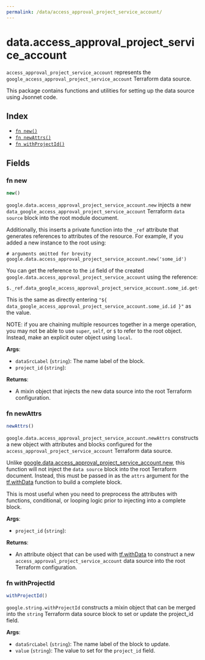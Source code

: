 ```yaml
---
permalink: /data/access_approval_project_service_account/
---
```


# data.access_approval_project_service_account

`access_approval_project_service_account` represents the `google_access_approval_project_service_account` Terraform data source.



This package contains functions and utilities for setting up the data source using Jsonnet code.


## Index

* [`fn new()`](#fn-new)
* [`fn newAttrs()`](#fn-newattrs)
* [`fn withProjectId()`](#fn-withprojectid)

## Fields

### fn new

```ts
new()
```


`google.data.access_approval_project_service_account.new` injects a new `data_google_access_approval_project_service_account` Terraform `data source`
block into the root module document.

Additionally, this inserts a private function into the `_ref` attribute that generates references to attributes of the
resource. For example, if you added a new instance to the root using:

    # arguments omitted for brevity
    google.data.access_approval_project_service_account.new('some_id')

You can get the reference to the `id` field of the created `google.data.access_approval_project_service_account` using the reference:

    $._ref.data_google_access_approval_project_service_account.some_id.get('id')

This is the same as directly entering `"${ data_google_access_approval_project_service_account.some_id.id }"` as the value.

NOTE: if you are chaining multiple resources together in a merge operation, you may not be able to use `super`, `self`,
or `$` to refer to the root object. Instead, make an explicit outer object using `local`.

**Args**:
  - `dataSrcLabel` (`string`): The name label of the block.
  - `project_id` (`string`): 

**Returns**:
- A mixin object that injects the new data source into the root Terraform configuration.


### fn newAttrs

```ts
newAttrs()
```


`google.data.access_approval_project_service_account.newAttrs` constructs a new object with attributes and blocks configured for the `access_approval_project_service_account`
Terraform data source.

Unlike [google.data.access_approval_project_service_account.new](#fn-access_approval_project_service_accountnew), this function will not inject the `data source`
block into the root Terraform document. Instead, this must be passed in as the `attrs` argument for the
[tf.withData](https://github.com/tf-libsonnet/core/tree/main/docs#fn-withdata) function to build a complete block.

This is most useful when you need to preprocess the attributes with functions, conditional, or looping logic prior to
injecting into a complete block.

**Args**:
  - `project_id` (`string`): 

**Returns**:
  - An attribute object that can be used with [tf.withData](https://github.com/tf-libsonnet/core/tree/main/docs#fn-withdata) to construct a new `access_approval_project_service_account` data source into the root Terraform configuration.


### fn withProjectId

```ts
withProjectId()
```

`google.string.withProjectId` constructs a mixin object that can be merged into the `string`
Terraform data source block to set or update the project_id field.



**Args**:
  - `dataSrcLabel` (`string`): The name label of the block to update.
  - `value` (`string`): The value to set for the `project_id` field.

